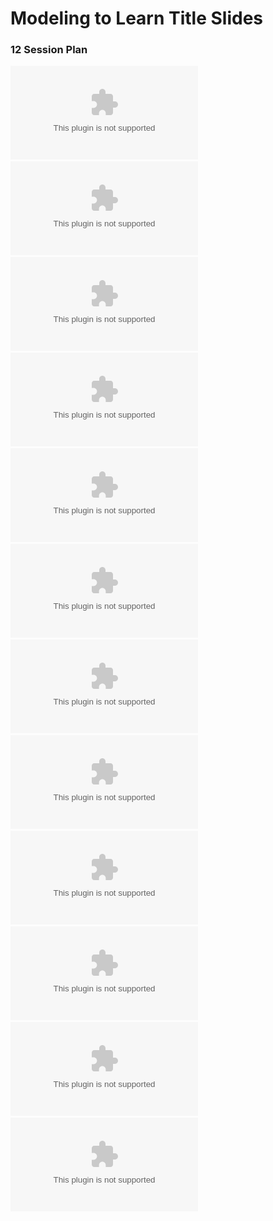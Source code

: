# Modeling to Learn Title Slides

### 12 Session Plan    

 
![](https://github.com/lzim/teampsd/blob/master/resources/title_slides/ai/mtl_s01_teamvision_title.ai)       
![](https://github.com/lzim/teampsd/blob/master/resources/title_slides/ai/mtl_s02_data_ui_title.ai)     
![](https://github.com/lzim/teampsd/blob/master/resources/title_slides/ai/mtl_s03_teamdata_title.ai)      
![](https://github.com/lzim/teampsd/blob/master/resources/title_slides/ai/mtl_s04_teamneeds_title.ai)       
![](https://github.com/lzim/teampsd/blob/master/resources/title_slides/ai/mtl_s05_teamworld_title.ai)       
![](https://github.com/lzim/teampsd/blob/master/resources/title_slides/ai/mtl_s06_systems_story_title.ai)       
![](https://github.com/lzim/teampsd/blob/master/resources/title_slides/ai/mtl_s07_base_case_title.ai)    
![](https://github.com/lzim/teampsd/blob/master/resources/title_slides/ai/mtl_s08_dynamic_hypothesis_title.ai)     
![](https://github.com/lzim/teampsd/blob/master/resources/title_slides/ai/mtl_s09_compare_alternatives_title.ai)     
![](https://github.com/lzim/teampsd/blob/master/resources/title_slides/ai/mtl_s10_systems_thinking_title.ai)       
![](https://github.com/lzim/teampsd/blob/master/resources/title_slides/ai/mtl_s11_team_decisions_title.ai)      
![](https://github.com/lzim/teampsd/blob/master/resources/title_slides/ai/mtl_s12_team_plan_title.ai)      
